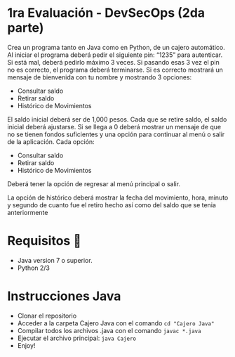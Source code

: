 # 1ra Evaluación - DevSecOps  (2da parte)

Crea un programa tanto en Java como en Python, de un cajero automático. Al iniciar el programa deberá pedir el siguiente pin: “1235” para autenticar. Si está mal, deberá pedirlo máximo 3 veces. Si pasando esas 3 vez el pin no es correcto, el programa deberá terminarse. Si es correcto mostrará un mensaje de bienvenida con tu nombre y mostrando 3 opciones: 

* Consultar saldo 
* Retirar saldo 
* Histórico de Movimientos 

El saldo inicial deberá ser de 1,000 pesos. Cada que se retire saldo, el saldo inicial deberá ajustarse. Si se llega a 0 deberá mostrar un mensaje de que no se tienen fondos suficientes y una opción para continuar al menú o salir de la aplicación. Cada opción: 

* Consultar saldo 
* Retirar saldo 
* Histórico de Movimientos  

Deberá tener la opción de regresar al menú principal o salir. 

La opción de histórico deberá mostrar la fecha del movimiento, hora, minuto y segundo de cuanto fue el retiro hecho así como del saldo que se tenia anteriormente

# Requisitos 🔧
* Java version 7 o superior.
* Python 2/3

# Instrucciones Java
* Clonar el repositorio
* Acceder a la carpeta Cajero Java con el comando ```cd "Cajero Java"```
* Compilar todos los archivos .java con el comando ``` javac *.java ```
* Ejecutar el archivo principal: ``` java Cajero ```
* Enjoy!
